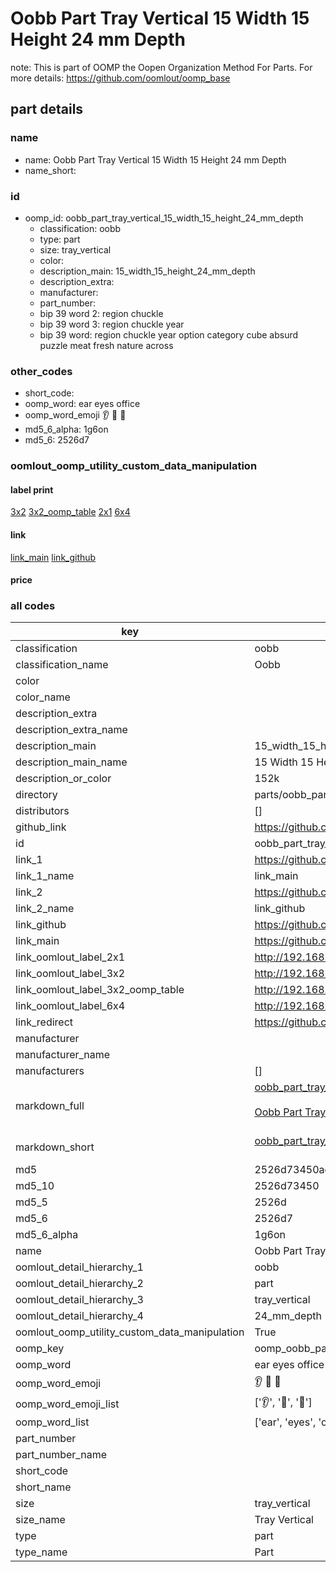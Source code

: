 # Oobb Part Tray Vertical 15 Width 15 Height 24 mm Depth  

note: This is part of OOMP the Oopen Organization Method For Parts. For more details: https://github.com/oomlout/oomp_base

##  part details
  







### name
* name: Oobb Part Tray Vertical 15 Width 15 Height 24 mm Depth
* name_short: 
### id
* oomp_id: oobb_part_tray_vertical_15_width_15_height_24_mm_depth
  * classification: oobb
  * type: part
  * size: tray_vertical
  * color: 
  * description_main: 15_width_15_height_24_mm_depth
  * description_extra: 
  * manufacturer: 
  * part_number: 
  * bip 39 word 2: region chuckle
  * bip 39 word 3: region chuckle year
  * bip 39 word: region chuckle year option category cube absurd puzzle meat fresh nature across

### other_codes
* short_code: 
* oomp_word: ear eyes office
* oomp_word_emoji :ear: :eyes: :office:
* md5_6_alpha: 1g6on
* md5_6: 2526d7






### oomlout_oomp_utility_custom_data_manipulation
#### label print
[3x2](http://192.168.1.245:1112/?label=oomp%201g6on)
[3x2_oomp_table](http://192.168.1.108:1112/?label=oomp%201g6on)
[2x1](http://192.168.1.242:1112/?label=oomp%201g6on)
[6x4](http://192.168.1.55:1112/?label=oomp%201g6on)    

#### link

[link_main](https://github.com/oomlout/oomlout_oomp_version_1_messy/tree/main/parts/oobb_part_tray_vertical_15_width_15_height_24_mm_depth) [link_github](https://github.com/oomlout/oomlout_oomp_version_1_messy/tree/main/parts/oobb_part_tray_vertical_15_width_15_height_24_mm_depth)                             

#### price







### all codes 
| key | value |  
| --- | --- |  
| classification | oobb |  
| classification_name | Oobb |  
| color |  |  
| color_name |  |  
| description_extra |  |  
| description_extra_name |  |  
| description_main | 15_width_15_height_24_mm_depth |  
| description_main_name | 15 Width 15 Height 24 mm Depth |  
| description_or_color | 152k |  
| directory | parts/oobb_part_tray_vertical_15_width_15_height_24_mm_depth |  
| distributors | [] |  
| github_link | https://github.com/oomlout/oomlout_oomp_part_src/tree/main/parts/oobb_part_tray_vertical_15_width_15_height_24_mm_depth |  
| id | oobb_part_tray_vertical_15_width_15_height_24_mm_depth |  
| link_1 | https://github.com/oomlout/oomlout_oomp_version_1_messy/tree/main/parts/oobb_part_tray_vertical_15_width_15_height_24_mm_depth |  
| link_1_name | link_main |  
| link_2 | https://github.com/oomlout/oomlout_oomp_version_1_messy/tree/main/parts/oobb_part_tray_vertical_15_width_15_height_24_mm_depth |  
| link_2_name | link_github |  
| link_github | https://github.com/oomlout/oomlout_oomp_version_1_messy/tree/main/parts/oobb_part_tray_vertical_15_width_15_height_24_mm_depth |  
| link_main | https://github.com/oomlout/oomlout_oomp_version_1_messy/tree/main/parts/oobb_part_tray_vertical_15_width_15_height_24_mm_depth |  
| link_oomlout_label_2x1 | http://192.168.1.242:1112/?label=oomp%201g6on |  
| link_oomlout_label_3x2 | http://192.168.1.245:1112/?label=oomp%201g6on |  
| link_oomlout_label_3x2_oomp_table | http://192.168.1.108:1112/?label=oomp%201g6on |  
| link_oomlout_label_6x4 | http://192.168.1.55:1112/?label=oomp%201g6on |  
| link_redirect | https://github.com/oomlout/oomlout_oomp_version_1_messy/tree/main/parts/oobb_part_tray_vertical_15_width_15_height_24_mm_depth |  
| manufacturer |  |  
| manufacturer_name |  |  
| manufacturers | [] |  
| markdown_full | [oobb_part_tray_vertical_15_width_15_height_24_mm_depth](none)<br>[](none)<br>[Oobb Part Tray Vertical 15 Width 15 Height 24 Mm Depth](none)<br><br> |  
| markdown_short | [oobb_part_tray_vertical_15_width_15_height_24_mm_depth](none)<br><br> |  
| md5 | 2526d73450aee020d59219bbfdca25a4 |  
| md5_10 | 2526d73450 |  
| md5_5 | 2526d |  
| md5_6 | 2526d7 |  
| md5_6_alpha | 1g6on |  
| name | Oobb Part Tray Vertical 15 Width 15 Height 24 mm Depth |  
| oomlout_detail_hierarchy_1 | oobb |  
| oomlout_detail_hierarchy_2 | part |  
| oomlout_detail_hierarchy_3 | tray_vertical |  
| oomlout_detail_hierarchy_4 | 24_mm_depth |  
| oomlout_oomp_utility_custom_data_manipulation | True |  
| oomp_key | oomp_oobb_part_tray_vertical_15_width_15_height_24_mm_depth |  
| oomp_word | ear eyes office |  
| oomp_word_emoji | :ear: :eyes: :office: |  
| oomp_word_emoji_list | [':ear:', ':eyes:', ':office:'] |  
| oomp_word_list | ['ear', 'eyes', 'office'] |  
| part_number |  |  
| part_number_name |  |  
| short_code |  |  
| short_name |  |  
| size | tray_vertical |  
| size_name | Tray Vertical |  
| type | part |  
| type_name | Part |  
